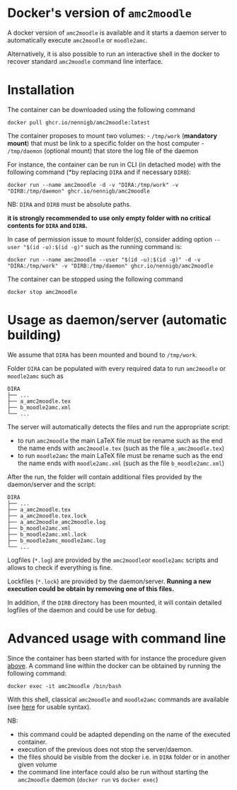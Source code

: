 # Docker's version of `amc2moodle`

A docker version of `amc2moodle` is available and it starts a daemon server to automatically execute `amc2moodle` or `moodle2amc`.

Alternatively, it is also possible to run an interactive shell in the docker to recover standard `amc2moodle` command line interface.

# Installation

The container can be downloaded using the following command 
```
docker pull ghcr.io/nennigb/amc2moodle:latest
```

The container proposes to mount two volumes:
    - `/tmp/work` (**mandatory mount**) that must be link to a specific folder on the host computer
    - `/tmp/daemon` (optional mount) that store the log file of the daemon

For instance, the container can be run in CLI (in detached mode) with the following command (*by replacing `DIRA` and if necessary `DIRB`):
```
docker run --name amc2moodle -d -v "DIRA:/tmp/work" -v "DIRB:/tmp/daemon" ghcr.io/nennigb/amc2moodle
```

NB: `DIRA` and `DIRB` must be absolute paths.

**it is strongly recommended to use only empty folder with no critical contents for `DIRA` and `DIRB`.**

In case of permission issue to mount folder(s), consider adding option `--user "$(id -u):$(id -g)"` such as the running command is:

```
docker run --name amc2moodle --user "$(id -u):$(id -g)" -d -v "DIRA:/tmp/work" -v "DIRB:/tmp/daemon" ghcr.io/nennigb/amc2moodle
```


The container can be stopped using the following command
```
docker stop amc2moodle
```


# Usage as daemon/server (automatic building)

We assume that `DIRA` has been mounted and bound to `/tmp/work`.

Folder `DIRA` can be populated with every required data to run `amc2moodle` or `moodle2amc` such as
```
DIRA
├── ...
├── a_amc2moodle.tex
├── b_moodle2amc.xml
└── ...
```

The server will automatically detects the files and run the appropriate script:
  - to run `amc2moodle` the main LaTeX file must be rename such as the end the name ends with `amc2moodle.tex` (such as the file `a_amc2moodle.tex`)
  - to run `moodle2amc` the main LaTeX file must be rename such as the end the name ends with `moodle2amc.xml` (such as the file `b_moodle2amc.xml`)

After the run, the folder will contain additional files provided by the daemon/server and the script:

```
DIRA
├── ...
├── a_amc2moodle.tex
├── a_amc2moodle.tex.lock
├── a_amc2moodle_amc2moodle.log
├── b_moodle2amc.xml
├── b_moodle2amc.xml.lock
├── b_moodle2amc_moodle2amc.log
└── ...
```

Logfiles (`*.log`) are provided by the `amc2moodle`or `moodle2amc` scripts and allows to check if everything is fine.

Lockfiles (`*.lock`) are provided by the daemon/server. **Running a new execution could be obtain by removing one of this files.**

In addition, if the `DIRB` directory has been mounted, it will contain detailed logfiles of the daemon and could be use for debug.

# Advanced usage with command line

Since the container has been started with for instance the procedure given [above](#installation). A command line within the docker can be obtained by running the following command:
```
docker exec -it amc2moodle /bin/bash 
```
With this shell, classical `amc2moodle` and `moodle2amc` commands are available (see [here](../README.md#conversion) for usable syntax).


NB: 
 - this command could be adapted depending on the name of the executed container.
 - execution of the previous does not stop the server/daemon.
 - the files should be visible from the docker i.e. in `DIRA` folder or in another given volume
 - the command line interface could also be run without starting the `amc2moodle` daemon (`docker run` vs `docker exec`)


<!---
 # Development 
 --->

